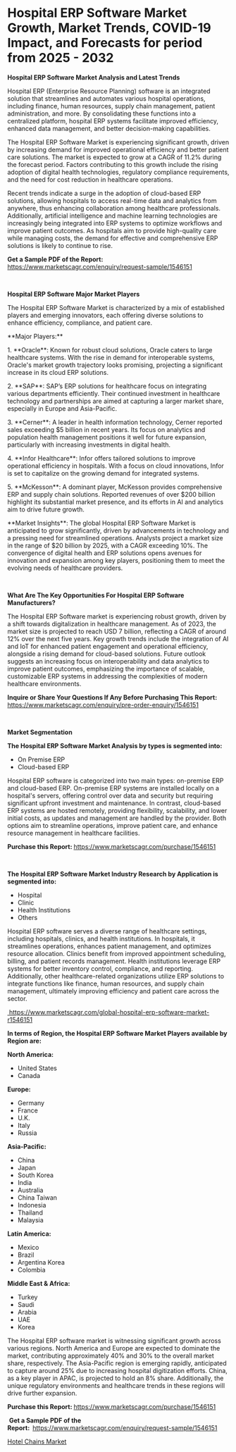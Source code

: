 <p><h1>Hospital ERP Software Market Growth, Market Trends, COVID-19 Impact, and Forecasts for period from 2025 - 2032</h1></p><p><strong>Hospital ERP Software Market Analysis and Latest Trends</strong></p>
<p><p>Hospital ERP (Enterprise Resource Planning) software is an integrated solution that streamlines and automates various hospital operations, including finance, human resources, supply chain management, patient administration, and more. By consolidating these functions into a centralized platform, hospital ERP systems facilitate improved efficiency, enhanced data management, and better decision-making capabilities.</p><p>The Hospital ERP Software Market is experiencing significant growth, driven by increasing demand for improved operational efficiency and better patient care solutions. The market is expected to grow at a CAGR of 11.2% during the forecast period. Factors contributing to this growth include the rising adoption of digital health technologies, regulatory compliance requirements, and the need for cost reduction in healthcare operations. </p><p>Recent trends indicate a surge in the adoption of cloud-based ERP solutions, allowing hospitals to access real-time data and analytics from anywhere, thus enhancing collaboration among healthcare professionals. Additionally, artificial intelligence and machine learning technologies are increasingly being integrated into ERP systems to optimize workflows and improve patient outcomes. As hospitals aim to provide high-quality care while managing costs, the demand for effective and comprehensive ERP solutions is likely to continue to rise.</p></p>
<p><strong>Get a Sample PDF of the Report:&nbsp;</strong> <a href="https://www.marketscagr.com/enquiry/request-sample/1546151?utm_campaign=2476&utm_medium=2&utm_source=Github&utm_content=ia&utm_term=09032025&utm_id=hospital-erp-software">https://www.marketscagr.com/enquiry/request-sample/1546151</a></p>
<p>&nbsp;</p>
<p><strong>Hospital ERP Software Major Market Players</strong></p>
<p><p>The Hospital ERP Software Market is characterized by a mix of established players and emerging innovators, each offering diverse solutions to enhance efficiency, compliance, and patient care.</p><p>**Major Players:**</p><p>1. **Oracle**: Known for robust cloud solutions, Oracle caters to large healthcare systems. With the rise in demand for interoperable systems, Oracle's market growth trajectory looks promising, projecting a significant increase in its cloud ERP solutions.</p><p>2. **SAP**: SAP’s ERP solutions for healthcare focus on integrating various departments efficiently. Their continued investment in healthcare technology and partnerships are aimed at capturing a larger market share, especially in Europe and Asia-Pacific.</p><p>3. **Cerner**: A leader in health information technology, Cerner reported sales exceeding $5 billion in recent years. Its focus on analytics and population health management positions it well for future expansion, particularly with increasing investments in digital health.</p><p>4. **Infor Healthcare**: Infor offers tailored solutions to improve operational efficiency in hospitals. With a focus on cloud innovations, Infor is set to capitalize on the growing demand for integrated systems.</p><p>5. **McKesson**: A dominant player, McKesson provides comprehensive ERP and supply chain solutions. Reported revenues of over $200 billion highlight its substantial market presence, and its efforts in AI and analytics aim to drive future growth.</p><p>**Market Insights**: The global Hospital ERP Software Market is anticipated to grow significantly, driven by advancements in technology and a pressing need for streamlined operations. Analysts project a market size in the range of $20 billion by 2025, with a CAGR exceeding 10%. The convergence of digital health and ERP solutions opens avenues for innovation and expansion among key players, positioning them to meet the evolving needs of healthcare providers.</p></p>
<p>&nbsp;</p>
<p><strong>What Are The Key Opportunities For Hospital ERP Software Manufacturers?</strong></p>
<p><p>The Hospital ERP Software market is experiencing robust growth, driven by a shift towards digitalization in healthcare management. As of 2023, the market size is projected to reach USD 7 billion, reflecting a CAGR of around 12% over the next five years. Key growth trends include the integration of AI and IoT for enhanced patient engagement and operational efficiency, alongside a rising demand for cloud-based solutions. Future outlook suggests an increasing focus on interoperability and data analytics to improve patient outcomes, emphasizing the importance of scalable, customizable ERP systems in addressing the complexities of modern healthcare environments.</p></p>
<p><strong>Inquire or Share Your Questions If Any Before Purchasing This Report:</strong> <a href="https://www.marketscagr.com/enquiry/pre-order-enquiry/1546151?utm_campaign=2476&utm_medium=2&utm_source=Github&utm_content=ia&utm_term=09032025&utm_id=hospital-erp-software">https://www.marketscagr.com/enquiry/pre-order-enquiry/1546151</a></p>
<p>&nbsp;</p>
<p><strong>Market Segmentation</strong></p>
<p><strong>The Hospital ERP Software Market Analysis by types is segmented into:</strong></p>
<p><ul><li>On Premise ERP</li><li>Cloud-based ERP</li></ul></p>
<p><p>Hospital ERP software is categorized into two main types: on-premise ERP and cloud-based ERP. On-premise ERP systems are installed locally on a hospital's servers, offering control over data and security but requiring significant upfront investment and maintenance. In contrast, cloud-based ERP systems are hosted remotely, providing flexibility, scalability, and lower initial costs, as updates and management are handled by the provider. Both options aim to streamline operations, improve patient care, and enhance resource management in healthcare facilities.</p></p>
<p><strong>Purchase this Report:&nbsp;</strong><a href="https://www.marketscagr.com/purchase/1546151?utm_campaign=2476&utm_medium=2&utm_source=Github&utm_content=ia&utm_term=09032025&utm_id=hospital-erp-software">https://www.marketscagr.com/purchase/1546151</a></p>
<p>&nbsp;</p>
<p><strong>The Hospital ERP Software Market Industry Research by Application is segmented into:</strong></p>
<p><ul><li>Hospital</li><li>Clinic</li><li>Health Institutions</li><li>Others</li></ul></p>
<p><p>Hospital ERP software serves a diverse range of healthcare settings, including hospitals, clinics, and health institutions. In hospitals, it streamlines operations, enhances patient management, and optimizes resource allocation. Clinics benefit from improved appointment scheduling, billing, and patient records management. Health institutions leverage ERP systems for better inventory control, compliance, and reporting. Additionally, other healthcare-related organizations utilize ERP solutions to integrate functions like finance, human resources, and supply chain management, ultimately improving efficiency and patient care across the sector.</p></p>
<p><a href="https://www.marketscagr.com/global-hospital-erp-software-market-r1546151?utm_campaign=2476&utm_medium=2&utm_source=Github&utm_content=ia&utm_term=09032025&utm_id=hospital-erp-software">&nbsp;https://www.marketscagr.com/global-hospital-erp-software-market-r1546151</a></p>
<p><strong>In terms of Region, the Hospital ERP Software Market Players available by Region are:</strong></p>
<p>
    <p> <strong> North America: </strong>
        <ul>
            <li>United States</li>
            <li>Canada</li>
        </ul>
        </p> 
    <p> <strong> Europe: </strong>
        <ul>
            <li>Germany</li>
            <li>France</li>
            <li>U.K.</li>
            <li>Italy</li>
            <li>Russia</li>
        </ul>
        </p> 
    <p> <strong> Asia-Pacific: </strong>
        <ul>
            <li>China</li>
            <li>Japan</li>
            <li>South Korea</li>
            <li>India</li>
            <li>Australia</li>
            <li>China Taiwan</li>
            <li>Indonesia</li>
            <li>Thailand</li>
            <li>Malaysia</li>
        </ul>
        </p> 
    <p> <strong> Latin America: </strong>
        <ul>
            <li>Mexico</li>
            <li>Brazil</li>
            <li>Argentina Korea</li>
            <li>Colombia</li>
        </ul>
        </p> 
    <p> <strong> Middle East & Africa: </strong>
        <ul>
            <li>Turkey</li>
            <li>Saudi</li>
            <li>Arabia</li>
            <li>UAE</li>
            <li>Korea</li>
        </ul>
    </p>
    </p>
<p><p>The Hospital ERP software market is witnessing significant growth across various regions. North America and Europe are expected to dominate the market, contributing approximately 40% and 30% to the overall market share, respectively. The Asia-Pacific region is emerging rapidly, anticipated to capture around 25% due to increasing hospital digitization efforts. China, as a key player in APAC, is projected to hold an 8% share. Additionally, the unique regulatory environments and healthcare trends in these regions will drive further expansion.</p></p>
<p><strong>Purchase this Report: </strong><a href="https://www.marketscagr.com/purchase/1546151?utm_campaign=2476&utm_medium=2&utm_source=Github&utm_content=ia&utm_term=09032025&utm_id=hospital-erp-software">https://www.marketscagr.com/purchase/1546151</a></p>
<p>&nbsp;<strong>Get a Sample PDF of the Report:&nbsp;&nbsp;</strong><a href="https://www.marketscagr.com/enquiry/request-sample/1546151?utm_campaign=2476&utm_medium=2&utm_source=Github&utm_content=ia&utm_term=09032025&utm_id=hospital-erp-software">https://www.marketscagr.com/enquiry/request-sample/1546151</a></p>
<p><strong></strong></p>
<p><p><a href="https://github.com/sungbruington660/Market-Research-Report-List-1/blob/main/hotel-chains-market.md?utm_campaign=2476&utm_medium=2&utm_source=Github&utm_content=ia&utm_term=09032025&utm_id=hospital-erp-software">Hotel Chains Market</a></p></p>